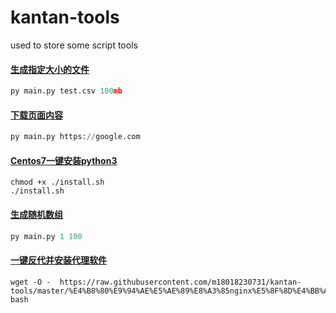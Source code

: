 # kantan-tools
used to store some script tools

#### [生成指定大小的文件](https://github.com/m18018230731/kantan-tools/tree/master/%E7%94%9F%E6%88%90%E6%8C%87%E5%AE%9A%E5%A4%A7%E5%B0%8F%E7%9A%84%E6%96%87%E4%BB%B6)
```python
py main.py test.csv 100mb
```

#### [下载页面内容](https://github.com/m18018230731/kantan-tools/tree/master/%E4%B8%8B%E8%BD%BD%E9%A1%B5%E9%9D%A2%E5%86%85%E5%AE%B9)
```python
py main.py https://google.com
```

#### [Centos7一键安装python3](https://github.com/m18018230731/kantan-tools/tree/master/Centos7%E4%B8%80%E9%94%AE%E5%AE%89%E8%A3%85python3)
```linux
chmod +x ./install.sh
./install.sh
```

#### [生成随机数组](https://github.com/m18018230731/kantan-tools/tree/master/%E7%94%9F%E6%88%90%E9%9A%8F%E6%9C%BA%E6%95%B0%E7%BB%84)
```python
py main.py 1 100
```

#### [一键反代并安装代理软件](https://github.com/m18018230731/kantan-tools/tree/master/%E4%B8%80%E9%94%AE%E5%AE%89%E8%A3%85nginx%E5%8F%8D%E4%BB%A3steam%20%E5%B9%B6%E5%AE%89%E8%A3%85socks%E5%92%8Chttp%E4%BB%A3%E7%90%86)
```linux
wget -O -  https://raw.githubusercontent.com/m18018230731/kantan-tools/master/%E4%B8%80%E9%94%AE%E5%AE%89%E8%A3%85nginx%E5%8F%8D%E4%BB%A3steam%20%E5%B9%B6%E5%AE%89%E8%A3%85socks%E5%92%8Chttp%E4%BB%A3%E7%90%86/oneclick.sh| bash
```
